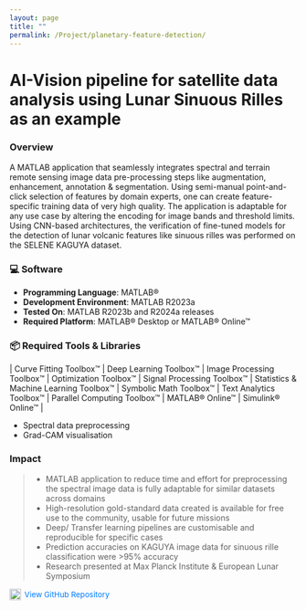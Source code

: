 ```yaml
---
layout: page
title: ""
permalink: /Project/planetary-feature-detection/
---
```

# AI-Vision pipeline for satellite data analysis using Lunar Sinuous Rilles as an example

### Overview  
A MATLAB application that seamlessly integrates spectral and terrain remote sensing image data pre-processing steps like augmentation, enhancement, annotation & segmentation. Using semi-manual point-and-click selection of features by domain experts, one can create feature-specific training data of very high quality. The application is adaptable for any use case by altering the encoding for image bands and threshold limits. Using CNN-based architectures, the verification of fine-tuned models for the detection of lunar volcanic features like sinuous rilles was performed on the SELENE KAGUYA dataset.

### 💻 Software
- **Programming Language**: MATLAB®  
- **Development Environment**: MATLAB R2023a  
- **Tested On**: MATLAB R2023b and R2024a releases  
- **Required Platform**: MATLAB® Desktop or MATLAB® Online™

### 📦 Required Tools & Libraries
| Curve Fitting Toolbox™ | Deep Learning Toolbox™ | Image Processing Toolbox™ | Optimization Toolbox™ | Signal Processing Toolbox™ | Statistics & Machine Learning Toolbox™ | Symbolic Math Toolbox™ | Text Analytics Toolbox™ | Parallel Computing Toolbox™ | MATLAB® Online™ | Simulink® Online™ |
- Spectral data preprocessing
- Grad-CAM visualisation

### Impact  
> - MATLAB application to reduce time and effort for preprocessing the spectral image data is fully adaptable for similar datasets across domains<br />
> - High-resolution gold-standard data created is available for free use to the community, usable for future missions<br />
> - Deep/ Transfer learning pipelines are customisable and reproducible for specific cases<br />
> - Prediction accuracies on KAGUYA image data for sinuous rille classification were >95% accuracy<br />
> - Research presented at Max Planck Institute & European Lunar Symposium

<div style="display: flex; justify-content: flex-start; align-items: center; max-width: 800px; margin: 10px auto; font-size: 0.95em;">
  <a href="https://github.com/DyutideeptaB/AI-for-Sinuous-Detection" target="_blank" style="text-decoration: none; color: #007bff; display: flex; align-items: center;">
    <img src="https://cdn.jsdelivr.net/npm/simple-icons@v9/icons/github.svg" alt="GitHub" width="20" height="20" style="margin-right: 6px;">
    View GitHub Repository
  </a>
</div>



